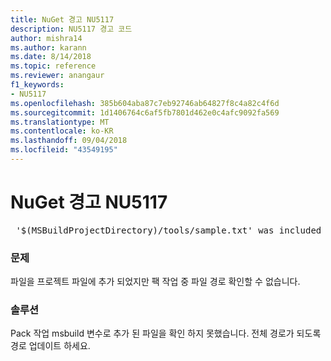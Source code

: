 ```yaml
---
title: NuGet 경고 NU5117
description: NU5117 경고 코드
author: mishra14
ms.author: karann
ms.date: 8/14/2018
ms.topic: reference
ms.reviewer: anangaur
f1_keywords:
- NU5117
ms.openlocfilehash: 385b604aba87c7eb92746ab64827f8c4a82c4f6d
ms.sourcegitcommit: 1d1406764c6af5fb7801d462e0c4afc9092fa569
ms.translationtype: MT
ms.contentlocale: ko-KR
ms.lasthandoff: 09/04/2018
ms.locfileid: "43549195"
---
```

# <a name="nuget-warning-nu5117"></a>NuGet 경고 NU5117
<pre> '$(MSBuildProjectDirectory)/tools/sample.txt' was included in the project but the path could not be resolved. Skipping...</pre>

### <a name="issue"></a>문제

파일을 프로젝트 파일에 추가 되었지만 팩 작업 중 파일 경로 확인할 수 없습니다.


### <a name="solution"></a>솔루션

Pack 작업 msbuild 변수로 추가 된 파일을 확인 하지 못했습니다. 전체 경로가 되도록 경로 업데이트 하세요.

